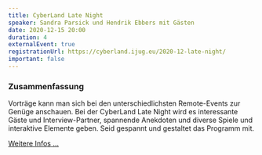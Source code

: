 ```yaml
---
title: CyberLand Late Night
speaker: Sandra Parsick und Hendrik Ebbers mit Gästen
date: 2020-12-15 20:00
duration: 4
externalEvent: true
registrationUrl: https://cyberland.ijug.eu/2020-12-late-night/
important: false
---
```


### Zusammenfassung

Vorträge kann man sich bei den unterschiedlichsten Remote-Events zur Genüge anschauen. Bei der CyberLand Late Night wird es interessante Gäste und Interview-Partner, spannende Anekdoten und diverse Spiele und interaktive Elemente geben. Seid gespannt und gestaltet das Programm mit.

[Weitere Infos ...](https://cyberland.ijug.eu/2020-12-late-night/)
